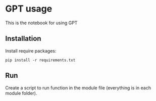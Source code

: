 # GPT usage
This is the notebook for using GPT

## Installation

Install require packages:

```
pip install -r requirements.txt
```

## Run

Create a script to run function in the module file (everything is in each module folder).



